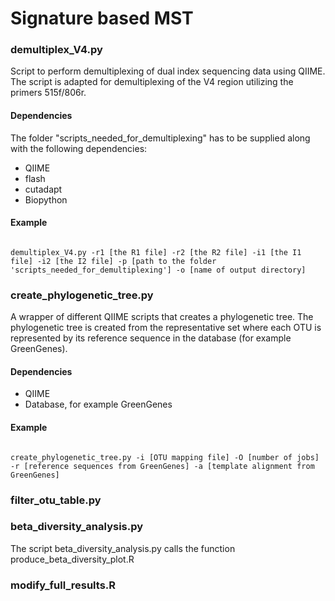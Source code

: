 # Signature based MST


### demultiplex_V4.py
Script to perform demultiplexing of dual index sequencing data using QIIME. The script is adapted for demultiplexing of the V4 region utilizing the primers 515f/806r.
#### Dependencies
The folder "scripts_needed_for_demultiplexing" has to be supplied along with the following dependencies:
* QIIME
* flash
* cutadapt
* Biopython

#### Example
<code>
demultiplex_V4.py -r1 [the R1 file] -r2 [the R2 file] -i1 [the I1 file] -i2 [the I2 file] -p [path to the folder 'scripts_needed_for_demultiplexing'] -o [name of output directory]
</code>

### create_phylogenetic_tree.py
A wrapper of different QIIME scripts that creates a phylogenetic tree. The phylogenetic tree is created from the representative set where each OTU is represented by its reference sequence in the database (for example GreenGenes).

#### Dependencies
* QIIME
* Database, for example GreenGenes

#### Example
<code>
create_phylogenetic_tree.py -i [OTU mapping file] -O [number of jobs] -r [reference sequences from GreenGenes] -a [template alignment from GreenGenes]
</code>

### filter_otu_table.py

### beta_diversity_analysis.py
The script beta_diversity_analysis.py calls the function produce_beta_diversity_plot.R

### modify_full_results.R
